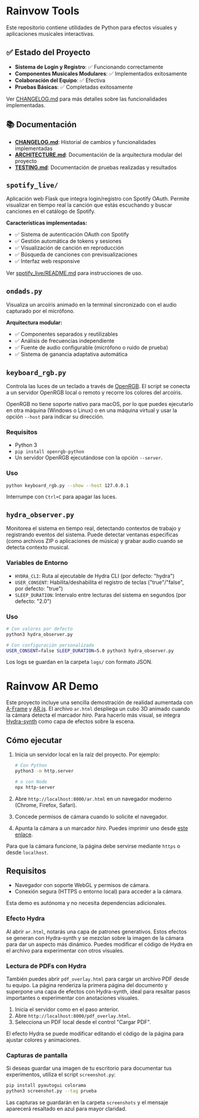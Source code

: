 # Rainvow Tools

Este repositorio contiene utilidades de Python para efectos visuales y aplicaciones musicales interactivas.

## ✅ Estado del Proyecto

- **Sistema de Login y Registro**: ✅ Funcionando correctamente
- **Componentes Musicales Modulares**: ✅ Implementados exitosamente
- **Colaboración del Equipo**: ✅ Efectiva
- **Pruebas Básicas**: ✅ Completadas exitosamente

Ver [CHANGELOG.md](CHANGELOG.md) para más detalles sobre las funcionalidades implementadas.

## 📚 Documentación

- **[CHANGELOG.md](CHANGELOG.md)**: Historial de cambios y funcionalidades implementadas
- **[ARCHITECTURE.md](ARCHITECTURE.md)**: Documentación de la arquitectura modular del proyecto
- **[TESTING.md](TESTING.md)**: Documentación de pruebas realizadas y resultados

## `spotify_live/`
Aplicación web Flask que integra login/registro con Spotify OAuth.
Permite visualizar en tiempo real la canción que estás escuchando
y buscar canciones en el catálogo de Spotify.

**Características implementadas:**
- ✅ Sistema de autenticación OAuth con Spotify
- ✅ Gestión automática de tokens y sesiones
- ✅ Visualización de canción en reproducción
- ✅ Búsqueda de canciones con previsualizaciones
- ✅ Interfaz web responsive

Ver [spotify_live/README.md](spotify_live/README.md) para instrucciones de uso.

## `ondads.py`
Visualiza un arcoíris animado en la terminal sincronizado con el audio
capturado por el micrófono.

**Arquitectura modular:**
- ✅ Componentes separados y reutilizables
- ✅ Análisis de frecuencias independiente
- ✅ Fuente de audio configurable (micrófono o ruido de prueba)
- ✅ Sistema de ganancia adaptativa automática

## `keyboard_rgb.py`
Controla las luces de un teclado a través de
[OpenRGB](https://openrgb.org/). El script se conecta a un servidor
OpenRGB local o remoto y recorre los colores del arcoíris.

OpenRGB no tiene soporte nativo para macOS, por lo que puedes
ejecutarlo en otra máquina (Windows o Linux) o en una máquina virtual y
usar la opción `--host` para indicar su dirección.

### Requisitos
- Python 3
- `pip install openrgb-python`
- Un servidor OpenRGB ejecutándose con la opción `--server`.

### Uso
```bash
python keyboard_rgb.py --show --host 127.0.0.1
```
Interrumpe con `Ctrl+C` para apagar las luces.

## `hydra_observer.py`
Monitorea el sistema en tiempo real, detectando contextos de trabajo y 
registrando eventos del sistema. Puede detectar ventanas específicas
(como archivos ZIP o aplicaciones de música) y grabar audio cuando
se detecta contexto musical.

### Variables de Entorno
- `HYDRA_CLI`: Ruta al ejecutable de Hydra CLI (por defecto: "hydra")
- `USER_CONSENT`: Habilita/deshabilita el registro de teclas ("true"/"false", por defecto: "true")
- `SLEEP_DURATION`: Intervalo entre lecturas del sistema en segundos (por defecto: "2.0")

### Uso
```bash
# Con valores por defecto
python3 hydra_observer.py

# Con configuración personalizada
USER_CONSENT=false SLEEP_DURATION=5.0 python3 hydra_observer.py
```

Los logs se guardan en la carpeta `logs/` con formato JSON.
# Rainvow AR Demo

Este proyecto incluye una sencilla demostración de realidad aumentada con [A-Frame](https://aframe.io/) y [AR.js](https://ar-js-org.github.io/AR.js/). El archivo `ar.html` despliega un cubo 3D animado cuando la cámara detecta el marcador *hiro*.
Para hacerlo más visual, se integra [Hydra-synth](https://github.com/ojack/hydra) como capa de efectos sobre la escena.

## Cómo ejecutar

1. Inicia un servidor local en la raíz del proyecto. Por ejemplo:
   
   ```bash
   # Con Python
   python3 -m http.server
   
   # o con Node
   npx http-server
   ```
2. Abre `http://localhost:8000/ar.html` en un navegador moderno (Chrome, Firefox, Safari).
3. Concede permisos de cámara cuando lo solicite el navegador.
4. Apunta la cámara a un marcador *hiro*. Puedes imprimir uno desde [este enlace](https://raw.githubusercontent.com/AR-js-org/AR.js/master/data/images/HIRO.jpg).

Para que la cámara funcione, la página debe servirse mediante `https` o desde `localhost`.

## Requisitos

- Navegador con soporte WebGL y permisos de cámara.
- Conexión segura (HTTPS o entorno local) para acceder a la cámara.

Esta demo es autónoma y no necesita dependencias adicionales.

### Efecto Hydra

Al abrir `ar.html`, notarás una capa de patrones generativos. Estos efectos se generan con Hydra-synth y se mezclan sobre la imagen de la cámara para dar un aspecto más dinámico. Puedes modificar el código de Hydra en el archivo para experimentar con otros visuales.

### Lectura de PDFs con Hydra

También puedes abrir `pdf_overlay.html` para cargar un archivo PDF desde tu equipo. La página renderiza la primera página del documento y superpone una capa de efectos con Hydra-synth, ideal para resaltar pasos importantes o experimentar con anotaciones visuales.

1. Inicia el servidor como en el paso anterior.
2. Abre `http://localhost:8000/pdf_overlay.html`.
3. Selecciona un PDF local desde el control "Cargar PDF".

El efecto Hydra se puede modificar editando el código de la página para ajustar colores y animaciones.

### Capturas de pantalla

Si deseas guardar una imagen de tu escritorio para documentar tus experimentos, utiliza el script `screenshot.py`:

```bash
pip install pyautogui colorama
python3 screenshot.py --tag prueba
```

Las capturas se guardarán en la carpeta `screenshots` y el mensaje aparecerá resaltado en azul para mayor claridad.
